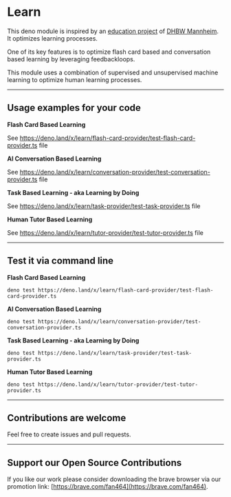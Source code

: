 # Learn  

This deno module is inspired by an [education project](https://github.com/fancy-flashcard/ffc) of 
[DHBW Mannheim](https://www.mannheim.dhbw.de/startseite). It optimizes learning processes.

One of its key features is to optimize flash card based and conversation based learning by leveraging feedbackloops.  

This module uses a combination of supervised and unsupervised machine learning to optimize human learning processes.
  
---
  
  
## Usage examples for your code
**Flash Card Based Learning**

See https://deno.land/x/learn/flash-card-provider/test-flash-card-provider.ts file

**AI Conversation Based Learning**

See https://deno.land/x/learn/conversation-provider/test-conversation-provider.ts file

**Task Based Learning - aka Learning by Doing**

See https://deno.land/x/learn/task-provider/test-task-provider.ts file

**Human Tutor Based Learning**

See https://deno.land/x/learn/tutor-provider/test-tutor-provider.ts file
 
---
  
  
## Test it via command line
**Flash Card Based Learning**
```
deno test https://deno.land/x/learn/flash-card-provider/test-flash-card-provider.ts
```

**AI Conversation Based Learning**
```
deno test https://deno.land/x/learn/conversation-provider/test-conversation-provider.ts
```

**Task Based Learning - aka Learning by Doing**
```
deno test https://deno.land/x/learn/task-provider/test-task-provider.ts
```

**Human Tutor Based Learning**
```
deno test https://deno.land/x/learn/tutor-provider/test-tutor-provider.ts
```
  
---
  
  
## Contributions are welcome
Feel free to create issues and pull requests. 
  
---
  
  
## Support our Open Source Contributions  

If you like our work please consider downloading the brave browser via our promotion link: [https://brave.com/fan464](https://brave.com/fan464).  

![![](https://brave.com/)](https://brave.com/wp-content/uploads/2019/01/logotype-full-color.svg)
